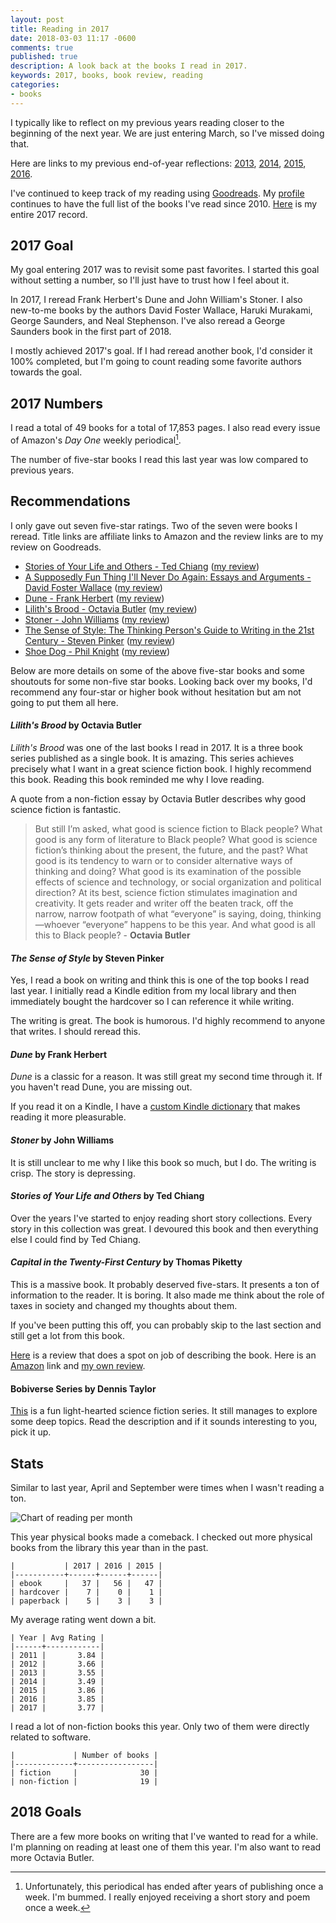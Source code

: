 ```yaml
---
layout: post
title: Reading in 2017
date: 2018-03-03 11:17 -0600
comments: true
published: true
description: A look back at the books I read in 2017.
keywords: 2017, books, book review, reading
categories:
- books
---
```


I typically like to reflect on my previous years reading closer to the beginning of the next year. We are just entering March, so I've missed doing that.

Here are links to my previous end-of-year reflections: [2013](/blog/2014/01/01/using-incanter-to-review-my-2013-reading/), [2014](/blog/2015/01/08/reading-in-2014/), [2015](/blog/2016/03/13/reading-in-2015/), [2016](/blog/2017/01/04/reading-in-2016/).

I've continued to keep track of my reading using [Goodreads](http://goodreads.com). My [profile](https://www.goodreads.com/user/show/3431614-jake-mccrary) continues to have the full list of the books I've read since 2010. [Here](https://www.goodreads.com/review/list/3431614-jake-mccrary?read_at=2017) is my entire 2017 record.

## 2017 Goal

My goal entering 2017 was to revisit some past favorites. I started this goal without setting a number, so I'll just have to trust how I feel about it.

In 2017, I reread Frank Herbert's Dune and John William's Stoner. I also new-to-me books by the authors David Foster Wallace, Haruki Murakami, George Saunders, and Neal Stephenson. I've also reread a George Saunders book in the first part of 2018.

I mostly achieved 2017's goal. If I had reread another book, I'd consider it 100% completed, but I'm going to count reading some favorite authors towards the goal.

## 2017 Numbers

I read a total of 49 books for a total of 17,853 pages. I also read every issue of Amazon's *Day One* weekly periodical[^1].

[^1]: Unfortunately, this periodical has ended after years of publishing once a week. I'm bummed. I really enjoyed receiving a short story and poem once a week.

The number of five-star books I read this last year was low compared to previous years.

## Recommendations

I only gave out seven five-star ratings. Two of the seven were books I reread.  Title links are affiliate links to Amazon and the review links are to my review on Goodreads.

* [Stories of Your Life and Others - Ted Chiang](http://amzn.to/2CVygnP) ([my review](https://www.goodreads.com/review/show/1868465450))
* [A Supposedly Fun Thing I'll Never Do Again: Essays and Arguments - David Foster Wallace](http://amzn.to/2CX3RFE) ([my review](https://www.goodreads.com/review/show/1071157288))
* [Dune - Frank Herbert](http://amzn.to/2F9ghjv) ([my review](https://www.goodreads.com/review/show/2200354838))
* [Lilith's Brood - Octavia Butler](http://amzn.to/2oE3X0w) ([my review](https://www.goodreads.com/review/show/2136588256))
* [Stoner - John Williams](http://amzn.to/2GWZCfB) ([my review](https://www.goodreads.com/review/show/1896951901))
* [The Sense of Style: The Thinking Person's Guide to Writing in the 21st Century - Steven Pinker](http://amzn.to/2FgNgln) ([my review](https://www.goodreads.com/review/show/1216210735))
* [Shoe Dog - Phil Knight](http://amzn.to/2H3cHEm) ([my review](https://www.goodreads.com/review/show/1866261263))

Below are more details on some of the above five-star books and some shoutouts for some non-five star books. Looking back over my books, I'd recommend any four-star or higher book without hesitation but am not going to put them all here.

#### *Lilith's Brood* by Octavia Butler

*Lilith's Brood* was one of the last books I read in 2017. It is a three book series published as a single book. It is amazing. This series achieves precisely what I want in a great science fiction book. I highly recommend this book. Reading this book reminded me why I love reading.

A quote from a non-fiction essay by Octavia Butler describes why good science fiction is fantastic.

> But still I’m asked, what good is science fiction to Black people? What good is any form of literature to Black people? What good is science fiction’s thinking about the present, the future, and the past? What good is its tendency to warn or to consider alternative ways of thinking and doing? What good is its examination of the possible effects of science and technology, or social organization and political direction? At its best, science fiction stimulates imagination and creativity. It gets reader and writer off the beaten track, off the narrow, narrow footpath of what “everyone” is saying, doing, thinking—whoever “everyone” happens to be this year. And what good is all this to Black people? - **Octavia Butler**

#### *The Sense of Style* by Steven Pinker

Yes, I read a book on writing and think this is one of the top books I read last year. I initially read a Kindle edition from my local library and then immediately bought the hardcover so I can reference it while writing.

The writing is great. The book is humorous. I'd highly recommend to anyone that writes. I should reread this.

#### *Dune* by Frank Herbert

*Dune* is a classic for a reason. It was still great my second time through it. If you haven't read Dune, you are missing out.

If you read it on a Kindle, I have a [custom Kindle dictionary](http://gum.co/dune-dictionary) that makes reading it more pleasurable.

#### *Stoner* by John Williams

It is still unclear to me why I like this book so much, but I do. The writing is crisp. The story is depressing.

#### *Stories of Your Life and Others* by Ted Chiang

Over the years I've started to enjoy reading short story collections. Every story in this collection was great. I devoured this book and then everything else I could find by Ted Chiang.

#### *Capital in the Twenty-First Century* by Thomas Piketty

This is a massive book. It probably deserved five-stars. It presents a ton of information to the reader. It is boring. It also made me think about the role of taxes in society and changed my thoughts about them.

If you've been putting this off, you can probably skip to the last section and still get a lot from this book.

[Here](https://www.goodreads.com/review/show/926621222?book_show_action=true) is a review that does a spot on job of describing the book. Here is an [Amazon](http://amzn.to/2oKfDPx) link and [my own review](https://www.goodreads.com/review/show/2041297829).

#### Bobiverse Series by Dennis Taylor

[This](https://www.goodreads.com/series/192752-bobiverse) is a fun light-hearted science fiction series. It still manages to explore some deep topics. Read the description and if it sounds interesting to you, pick it up. 

## Stats
 
Similar to last year, April and September were times when I wasn't reading a ton.

![Chart of reading per month](/images/reading-by-month-2017.jpg "Chart of reading per month")


This year physical books made a comeback. I checked out more physical books from the library this year than in the past.

```
|           | 2017 | 2016 | 2015 |
|-----------+------+------+------|
| ebook     |   37 |   56 |   47 |
| hardcover |    7 |    0 |    1 |
| paperback |    5 |    3 |    3 |
```

My average rating went down a bit.

```
| Year | Avg Rating |
|------+------------|
| 2011 |       3.84 |
| 2012 |       3.66 |
| 2013 |       3.55 |
| 2014 |       3.49 |
| 2015 |       3.86 |
| 2016 |       3.85 |
| 2017 |       3.77 |
```

I read a lot of non-fiction books this year. Only two of them were directly related to software.

```
|             | Number of books |
|-------------+-----------------|
| fiction     |              30 |
| non-fiction |              19 |

```

## 2018 Goals

There are a few more books on writing that I've wanted to read for a while. I'm planning on reading at least one of them this year. I'm also want to read more Octavia Butler.
